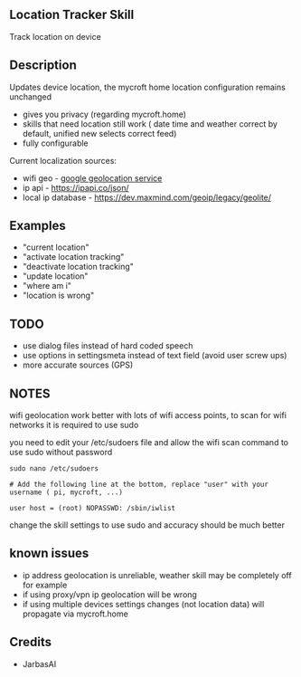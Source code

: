 ## Location Tracker Skill

Track location on device

## Description

Updates device location, the mycroft home location configuration remains
unchanged

* gives you privacy (regarding mycroft.home)
* skills that need location still work ( date time and weather correct by default, unified new selects correct feed)
* fully configurable

Current localization sources:

* wifi geo - [google geolocation service](https://developers.google.com/maps/documentation/geolocation/get-api-key) 
* ip api - https://ipapi.co/json/
* local ip database - https://dev.maxmind.com/geoip/legacy/geolite/

## Examples

* "current location"
* "activate location tracking"
* "deactivate location tracking"
* "update location"
* "where am i"
* "location is wrong"

## TODO

* use dialog files instead of hard coded speech
* use options in settingsmeta instead of text field (avoid user screw ups)
* more accurate sources (GPS)


## NOTES

wifi geolocation work better with lots of wifi access points, to scan for wifi networks it is required to use sudo

you need to edit your /etc/sudoers file and allow the wifi scan command to use sudo without password

    sudo nano /etc/sudoers
    
    # Add the following line at the bottom, replace "user" with your username ( pi, mycroft, ...)
    
    user host = (root) NOPASSWD: /sbin/iwlist
    

change the skill settings to use sudo and accuracy should be much better


## known issues

* ip address geolocation is unreliable, weather skill may be completely off for example
* if using proxy/vpn ip geolocation will be wrong
* if using multiple devices settings changes (not location data) will propagate via mycroft.home


## Credits

* JarbasAI
